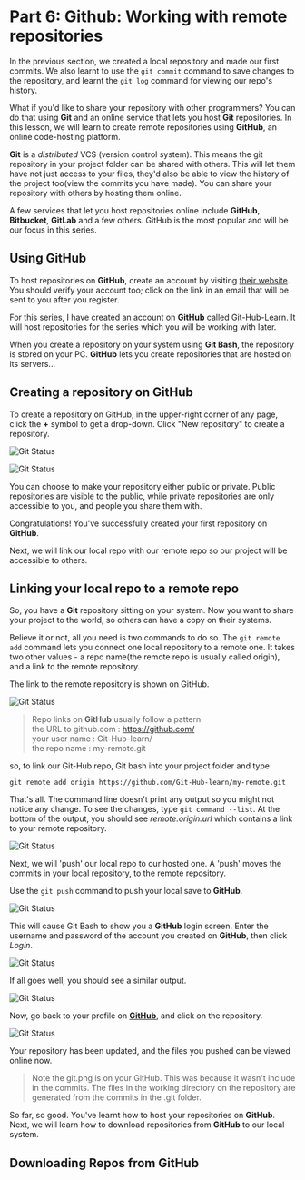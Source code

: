 # Part 6: Github: Working with remote repositories

In the previous section, we created a local repository and made our first commits. We also learnt to use the `git commit` command to save changes to the repository, and learnt the `git log` command for viewing our repo's history.

What if you'd like to share your repository with other programmers? You can do that using __Git__ and an online service that lets you host __Git__ repositories. In this lesson, we will learn to create remote repositories using __GitHub__, an online code-hosting platform.

__Git__ is a _distributed_ VCS (version control system). This means the git repository in your project folder can be shared with others. This will let them have not just access to your files, they'd also be able to view the history of the project too(view the commits you have made). You can share your repository with others by hosting them online.

A few services that let you host repositories online include __GitHub__, __Bitbucket__, __GitLab__ and a few others. GitHub is the most popular and will be our focus in this series.


## Using GitHub
To host repositories on __GitHub__, create an account by visiting [their website](https://www.github.com). You should verify your account too; click on the link in an email that will be sent to you after you register.

For this series, I have created an account on __GitHub__ called Git-Hub-Learn. It will host repositories for the series which you will be working with later.

When you create a repository on your system using __Git Bash__, the repository is stored on your PC. __GitHub__ lets you create repositories that are hosted on its servers...

## Creating a repository on GitHub
To create a repository on GitHub, in the upper-right corner of any page, click the __+__ symbol to get a drop-down. Click "New repository" to create a repository.  

![__Git__ Status](./images/42-CreateARepoGitHub.png)  

![__Git__ Status](./images/43-CreateRepoLabel.png)  

You can choose to make your repository either public or private. Public repositories are visible to the public, while private repositories are only accessible to you, and people you share them with.

Congratulations! You've successfully created your first repository on __GitHub__. 

Next, we will link our local repo with our remote repo so our project will be accessible to others. 

## Linking your local repo to a remote repo
So, you have a __Git__ repository sitting on your system. Now you want to share your project to the world, so others can have a copy on their systems. 

Believe it or not, all you need is two commands to do so. The `git remote add` command lets you connect one local repository to a remote one. It takes two other values - a repo name(the remote repo is usually called origin), and a link to the remote repository.

The link to the remote repository is shown on GitHub. 

![__Git__ Status](./images/41-RepoSettings.png)  

> Repo links on __GitHub__ usually follow a pattern   
 the URL to github.com : https://github.com/  
 your user name : Git-Hub-learn/  
 the repo name : my-remote.git  

so, to link our Git-Hub repo, Git bash into your project folder and type

`git remote add origin https://github.com/Git-Hub-learn/my-remote.git`

That's all. The command line doesn't print any output so you might not notice any change. To see the changes, type `git command --list`. At the bottom of the output, you should see  _remote.origin.url_ which contains a link to your remote repository.  

![__Git__ Status](./images/45-GitRemoteConfig.png)  

Next, we will 'push' our local repo to our hosted one. A 'push' moves the commits in your local repository, to the remote repository. 

Use the `git push` command to push your local save to __GitHub__.  

![__Git__ Status](./images/46-GitPushOri.png)  

This will cause Git Bash to show you a __GitHub__ login screen. Enter the username and password of the account you created on __GitHub__, then click _Login_.

![__Git__ Status](./images/47-GitHubLogin.png)

If all goes well, you should see a similar output.

![__Git__ Status](./images/48-GitPushSuccess.png)

Now, go back to your profile on [__GitHub__](https://www.github.com), and click on the repository.

![__Git__ Status](./images/49-RepoOnGitHub.png)

Your repository has been updated, and the files you pushed can be viewed online now.

> Note the git.png is on your GitHub. This was because it wasn't include in the commits. The files in the working directory on the repository are generated from the commits in the .git folder. 

So far, so good. You've learnt how to host your repositories on __GitHub__. Next, we will learn how to download repositories from __GitHub__ to our local system.

## Downloading Repos from GitHub







<!-- #
The remote repository takes the most recent commit, and uses that to create the files on the server. 


When you created your new repository, you initialized it with a README file. README files are a great place to describe your project in more detail, or add some documentation such as how to install or use your project. The contents of your README file are automatically shown on the front page of your repository.

Let's commit a change to the README file.

In your repository's list of files, click README.md.

Readme file in file list
Above the file's content, click .

On the Edit file tab, type some information about yourself.

New content in file
Above the new content, click Preview changes.

File preview button
Review the changes you made to the file. You'll see the new content in green.

File preview view
At the bottom of the page, type a short, meaningful commit message that describes the change you made to the file. You can attribute the commit to more than one author in the commit message. For more information, see "Creating a commit with multiple co-authors."

Commit message for your change
Below the commit message fields, decide whether to add your commit to the current branch or to a new branch. If your current branch is master, you should choose to create a new branch for your commit and then create a pull request.

Commit branch options
Click Propose file change.

Propose file change button
Celebrate
Congratulations! You have now created a repository, including a README file, and created your first commit on GitHub. What do you want to do next?

"Set up Git"
Create a repository
"Fork a repository"
"Be social"

 -->
